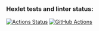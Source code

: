 ### Hexlet tests and linter status:
[![Actions Status](https://github.com/SizNi/python-project-83/workflows/hexlet-check/badge.svg)](https://github.com/SizNi/python-project-83/actions)
[![GitHub Actions](https://github.com/SizNi/python-project-83/actions/workflows/github-actions.yml/badge.svg)](https://github.com/SizNi/python-project-83/actions/workflows/github-actions.yml)